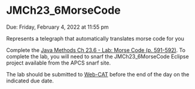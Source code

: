 # JMCh23_6MorseCode

Due: Friday, February 4, 2022 at 11:55 pm

Represents a telegraph that automatically translates morse code for you

Complete the [Java Methods Ch 23.6 - Lab: Morse Code (p. 591-592)](http://cs.lhs.fuhsd.org/APCS/Labs/JMCh23_Morse.pdf). To complete the lab, you will need to snarf the JMCh23_6MorseCode Eclipse project available from the APCS snarf site.

The lab should be submitted to [Web-CAT](http://cs.lhs.fuhsd.org/Web-CAT/WebObjects/Web-CAT.woa) before the end of the day on the indicated due date.
